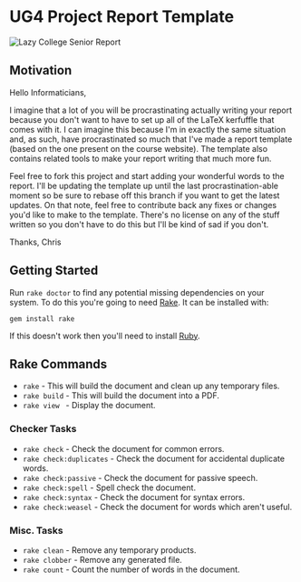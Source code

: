 # UG4 Project Report Template

![Lazy College Senior Report](http://i.qkme.me/35g76w.jpg)

## Motivation

Hello Informaticians,

I imagine that a lot of you will be procrastinating actually writing your report because you don't want to have to set up all of the LaTeX kerfuffle that comes with it. I can imagine this because I'm in exactly the same situation and, as such, have procrastinated so much that I've made a report template (based on the one present on the course website). The template also contains related tools to make your report writing that much more fun.

Feel free to fork this project and start adding your wonderful words to the report. I'll be updating the template up until the last procrastination-able moment so be sure to rebase off this branch if you want to get the latest updates. On that note, feel free to contribute back any fixes or changes you'd like to make to the template. There's no license on any of the stuff written so you don't have to do this but I'll be kind of sad if you don't.

Thanks,
Chris

## Getting Started

Run `rake doctor` to find any potential missing dependencies on your system. To do this you're going to need [Rake](http://rake.rubyforge.org/). It can be installed with:

    gem install rake

If this doesn't work then you'll need to install [Ruby](http://ruby-lang.org).

## Rake Commands

* `rake` - This will build the document and clean up any temporary files.
* `rake build` - This will build the document into a PDF.
* `rake view ` - Display the document.

### Checker Tasks

* `rake check` - Check the document for common errors.
* `rake check:duplicates` - Check the document for accidental duplicate words.
* `rake check:passive` - Check the document for passive speech.
* `rake check:spell` - Spell check the document.
* `rake check:syntax` - Check the document for syntax errors.
* `rake check:weasel` - Check the document for words which aren't useful.

### Misc. Tasks

* `rake clean` - Remove any temporary products.
* `rake clobber` - Remove any generated file.
* `rake count` - Count the number of words in the document.
